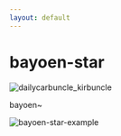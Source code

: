 ```yaml
---
layout: default
---
```


# bayoen-star

![dailycarbuncle_kirbuncle](/dailycarbuncle_kirbuncle.png#center)

bayoen~



![bayoen-star-example](/bayoen-star-example.png#center)



<!-- <a name="Korean"> </a>
# 한국어
Text can be **bold**, _italic_, or ~~strikethrough~~.

This is a normal paragraph following a header. GitHub is a code hosting platform for version control and collaboration. It lets you and others work together on projects from anywhere.

<a name="English"> </a>
# English

This is a normal paragraph following a header. GitHub is a code hosting platform for version control and collaboration. It lets you and others work together on projects from anywhere.

<a name="Japanese"> </a>
# 日本語

[Link to another page](./another-page.html). -->